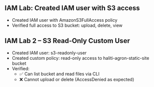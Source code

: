 ## IAM Lab: Created IAM user with S3 access
- Created IAM user with AmazonS3FullAccess policy
- Verified full access to S3 bucket: upload, delete, view

## IAM Lab 2 – S3 Read-Only Custom User
- Created IAM user: s3-readonly-user
- Created custom policy: read-only access to haliti-agron-static-site bucket
- Verified:
  - ✅ Can list bucket and read files via CLI
  - ❌ Cannot upload or delete (AccessDenied as expected)
